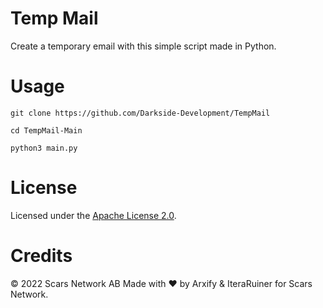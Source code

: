 # Temp Mail
Create a temporary email with this simple script made in Python.
# Usage
`git clone https://github.com/Darkside-Development/TempMail`<br>

`cd TempMail-Main`<br>

`python3 main.py`
# License
Licensed under the [Apache License 2.0](https://github.com/Darkside-Development/TempMail/blob/main/LICENSE).
# Credits
©️ 2022 Scars Network AB
Made with ❤️ by Arxify & IteraRuiner for Scars Network.
